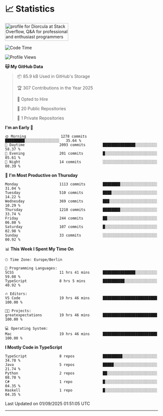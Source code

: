 # 📈 Statistics
 <a href="https://stackoverflow.com/users/10433530/diorcula"><img src="https://stackoverflow.com/users/flair/10433530.png" width="208" height="58" alt="profile for Diorcula at Stack Overflow, Q&amp;A for professional and enthusiast programmers" title="profile for Diorcula at Stack Overflow, Q&amp;A for professional and enthusiast programmers"></a>
 
<!--START_SECTION:waka-->
![Code Time](http://img.shields.io/badge/Code%20Time-599%20hrs%2026%20mins-blue)

![Profile Views](http://img.shields.io/badge/Profile%20Views-0-blue)

**🐱 My GitHub Data** 

> 📦 85.9 kB Used in GitHub's Storage 
 > 
> 🏆 307 Contributions in the Year 2025
 > 
> 💼 Opted to Hire
 > 
> 📜 20 Public Repositories 
 > 
> 🔑 1 Private Repositories 
 > 
**I'm an Early 🐤** 

```text
🌞 Morning                1278 commits        █████████░░░░░░░░░░░░░░░░   35.64 % 
🌆 Daytime                2093 commits        ███████████████░░░░░░░░░░   58.37 % 
🌃 Evening                201 commits         █░░░░░░░░░░░░░░░░░░░░░░░░   05.61 % 
🌙 Night                  14 commits          ░░░░░░░░░░░░░░░░░░░░░░░░░   00.39 % 
```
📅 **I'm Most Productive on Thursday** 

```text
Monday                   1113 commits        ████████░░░░░░░░░░░░░░░░░   31.04 % 
Tuesday                  510 commits         ████░░░░░░░░░░░░░░░░░░░░░   14.22 % 
Wednesday                369 commits         ███░░░░░░░░░░░░░░░░░░░░░░   10.29 % 
Thursday                 1210 commits        ████████░░░░░░░░░░░░░░░░░   33.74 % 
Friday                   244 commits         ██░░░░░░░░░░░░░░░░░░░░░░░   06.80 % 
Saturday                 107 commits         █░░░░░░░░░░░░░░░░░░░░░░░░   02.98 % 
Sunday                   33 commits          ░░░░░░░░░░░░░░░░░░░░░░░░░   00.92 % 
```


📊 **This Week I Spent My Time On** 

```text
🕑︎ Time Zone: Europe/Berlin

💬 Programming Languages: 
SCSS                     11 hrs 41 mins      ███████████████░░░░░░░░░░   59.08 % 
TypeScript               8 hrs 5 mins        ██████████░░░░░░░░░░░░░░░   40.92 % 

🔥 Editors: 
VS Code                  19 hrs 46 mins      █████████████████████████   100.00 % 

🐱‍💻 Projects: 
greatexpectations        19 hrs 46 mins      █████████████████████████   100.00 % 

💻 Operating System: 
Mac                      19 hrs 46 mins      █████████████████████████   100.00 % 
```

**I Mostly Code in TypeScript** 

```text
TypeScript               8 repos             █████████░░░░░░░░░░░░░░░░   34.78 % 
Java                     5 repos             █████░░░░░░░░░░░░░░░░░░░░   21.74 % 
Python                   2 repos             ██░░░░░░░░░░░░░░░░░░░░░░░   08.70 % 
C#                       1 repo              █░░░░░░░░░░░░░░░░░░░░░░░░   04.35 % 
Haskell                  1 repo              █░░░░░░░░░░░░░░░░░░░░░░░░   04.35 % 
```




 Last Updated on 01/09/2025 01:51:05 UTC
<!--END_SECTION:waka-->
 
---

